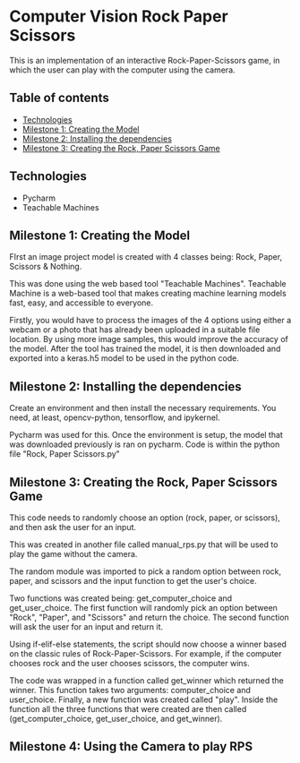 # Computer Vision Rock Paper Scissors
This is an implementation of an interactive Rock-Paper-Scissors game, in which the user can play with the computer using the camera.

## Table of contents
* [Technologies](#technologies)
* [Milestone 1: Creating the Model](#Milestone-1:-Creating-the-Model)
* [Milestone 2: Installing the dependencies](Milestone-2)
* [Milestone 3: Creating the Rock, Paper Scissors Game](#milestone-3)

## Technologies
* Pycharm 
* Teachable Machines

## Milestone 1: Creating the Model
FIrst an image project model is created with 4 classes being: Rock, Paper, Scissors & Nothing. 

This was done using the web based tool "Teachable Machines". Teachable Machine is a web-based tool that makes creating machine learning models fast, easy, and accessible to everyone. 

Firstly, you would have to process the images of the 4 options using either a webcam or a photo that has already been uploaded in a suitable file location. By using more image samples, this would improve the accuracy of the model.
After the tool has trained the model, it is then downloaded and exported into a keras.h5 model to be used in the python code.

## Milestone 2: Installing the dependencies
Create an environment and then install the necessary requirements. You need, at least, opencv-python, tensorflow, and ipykernel. 

Pycharm was used for this. Once the environment is setup, the model that was downloaded previously is ran on pycharm. Code is within the python file "Rock, Paper Scissors.py"

## Milestone 3: Creating the Rock, Paper Scissors Game
This code needs to randomly choose an option (rock, paper, or scissors), and then ask the user for an input.

This was created in another file called manual_rps.py that will be used to play the game without the camera.

The random module was imported to pick a random option between rock, paper, and scissors and the input function to get the user's choice.

Two functions was created being: get_computer_choice and get_user_choice. The first function will randomly pick an option between "Rock", "Paper", and "Scissors" and return the choice. The second function will ask the user for an input and return it.

Using if-elif-else statements, the script should now choose a winner based on the classic rules of Rock-Paper-Scissors. For example, if the computer chooses rock and the user chooses scissors, the computer wins.

The code was wrapped in a function called get_winner which returned the winner. This function takes two arguments: computer_choice and user_choice. Finally, a new function was created called "play". Inside the function all the three functions that were created are then called (get_computer_choice, get_user_choice, and get_winner).

## Milestone 4: Using the Camera to play RPS



